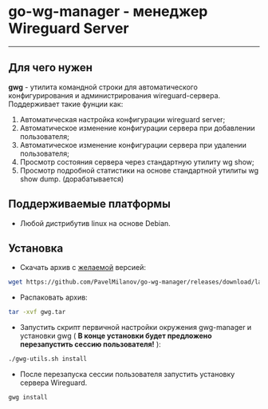 # go-wg-manager - менеджер Wireguard Server

---

## Для чего нужен

**gwg** - утилита командной строки для автоматического конфигурирования  и администрирования wireguard-сервера.
Поддерживает такие фунции как:

1) Автоматическая настройка конфигурации wireguard server;
2) Автоматическое изменение конфигурации сервера при добавлении пользователя;
3) Автоматическое изменение конфигурации сервера при удалении пользователя;
4) Просмотр состояния сервера через стандартную утилиту wg show;
5) Просмотр подробной статистики на основе стандартной утилиты wg show dump. (дорабатывается)

## Поддерживаемые платформы

- Любой дистрибутив linux на основе Debian.

## Установка

- Скачать архив с [желаемой](https://github.com/PavelMilanov/go-wg-manager/tags) версией:

```bash
wget https://github.com/PavelMilanov/go-wg-manager/releases/download/latest/gwg.tar
```

- Распаковать архив:

```bash
tar -xvf gwg.tar
```

- Запустить скрипт первичной настройки окружения gwg-manager и установки gwg
   ( **В конце установки будет предложено перезапустить сессию пользоватeля!** ):

```bash
./gwg-utils.sh install
```

- После перезапуска сессии пользователя запустить установку сервера Wireguard.

```bash
gwg install
```
